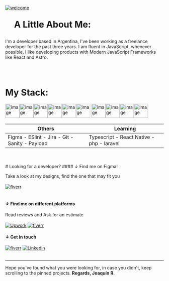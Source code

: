 
[![welcome](https://www.figma.com/profile/908314209309808562/cover_image?b10cc5e1-dd68-43dd-ae80-c2f4b7b0c722)](https://joaquinreynoso.vercel.app/)
<br>

<h1 style="margin:1em;">A Little About Me:</h1>
<p>
I'm a developer based in Argentina, I've been working as a freelance developer for the past three years. I am fluent in JavaScript, whenever possible, I like developing products with Modern JavaScript Frameworks like React and Astro.
</p>

<br>
<br>
<h1 style="welcome :1em;">My Stack: </h1>

<img title="react" height="45px" src="https://joaquinreynoso.vercel.app/react.svg" alt="image" /><img title="astro" height="45px" src="https://joaquinreynoso.vercel.app/astro.svg" alt="image" /><img title="html" height="45px" src="https://joaquinreynoso.vercel.app/html.svg" alt="image" /><img title="css" height="45px" src="https://joaquinreynoso.vercel.app/css.svg" alt="image" /><img title="javascript" height="45px" src="https://joaquinreynoso.vercel.app/js.svg" alt="image" /><img title="sass" height="45px" src="https://joaquinreynoso.vercel.app/scss.svg" alt="image" />
<img title="mongo DB" height="45px" src="https://www.opc-router.de/wp-content/uploads/2021/03/mongodb_thumbnail.png" alt="image" /><img title="MySQL" height="45px" src="https://wiki.cifprodolfoucha.es/images/8/8e/Mysql_logo.png" alt="image" /><img title="mongo DB" height="45px" src="https://static-00.iconduck.com/assets.00/node-js-icon-227x256-913nazt0.png" alt="image" /><img title="MySQL" height="45px" src="https://www.simplilearn.com/ice9/tools_covered/ExpressJS-logo.png" alt="image" />

| Others | Learning | 
| --- | --- |
|  Figma - ESlint - Jira - Git - Sanity - Payload | Typescript - React Native - php - laravel |


<br>
<br>
 #  Looking for a developer?
#### &darr; Find me on Figma!

 Take a look at my designs, find the one that may fit you <br> <br>
 [![fiverr](https://th.bing.com/th?id=ODLS.27416eed-7578-439e-ae1c-f0392d225a34&w=32&h=32&qlt=90&pcl=fffffa&o=6&pid=1.2)](https://figma.com/@orientalArg)
<br> <br>
#### &darr; Find me on different platforms 
 Read reviews and Ask for an estimate  <br> <br>
 [![Upwork](https://th.bing.com/th?id=ODLS.102712b1-4c58-4958-a5e6-1977d257f078&w=32&h=32&qlt=90&pcl=fffffa&o=6&pid=1.2)](https://www.upwork.com/freelancers/~0117753d45764f61bb)
[![fiverr](https://th.bing.com/th?id=ODLS.248cca61-4987-4b0f-9b47-bb2872b2414a&w=32&h=32&qlt=90&pcl=fffffa&o=6&pid=1.2)](https://www.fiverr.com/joaquinreyno623)

 #### &darr; Get in touch
 [![fiverr](https://th.bing.com/th?id=ODLS.8f0ce0d8-2449-458c-bf41-a8532cffd6c5&w=32&h=32&qlt=92&pcl=fffffa&o=6&pid=1.2)](mailto:orientalarg@outlook.com) 
[![Linkedin](https://icons-for-free.com/iconfiles/ico/32/super+tiny+icons+linkedin-1324450747503589428.ico)](https://www.linkedin.com/in/orientalarg/) 
<br><br>

---
<p style="text-align:left;">
 Hope you've found what you were looking for, in case you didn't, keep scrolling to the pinned projects.
 <b>Regards, Joaquín R.</b>
 </p>
